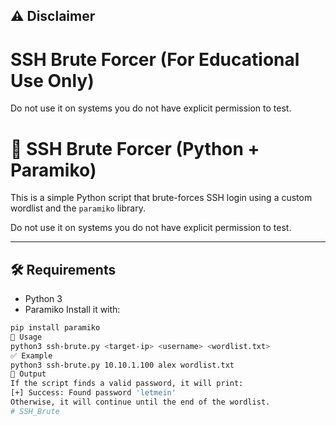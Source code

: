 ## ⚠️ Disclaimer

# SSH Brute Forcer (For Educational Use Only)

Do not use it on systems you do not have explicit permission to test.

# 🔐 SSH Brute Forcer (Python + Paramiko)

This is a simple Python script that brute-forces SSH login using a custom wordlist and the `paramiko` library.
  
Do not use it on systems you do not have explicit permission to test.

---

## 🛠️ Requirements

- Python 3
- Paramiko 
  Install it with:

```bash
pip install paramiko
🚀 Usage
python3 ssh-brute.py <target-ip> <username> <wordlist.txt>
✅ Example
python3 ssh-brute.py 10.10.1.100 alex wordlist.txt
📁 Output
If the script finds a valid password, it will print:
[+] Success: Found password 'letmein'
Otherwise, it will continue until the end of the wordlist.
# SSH_Brute

